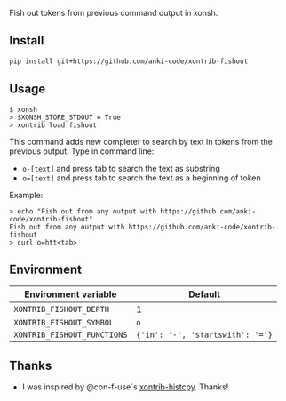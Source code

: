 Fish out tokens from previous command output in xonsh.

## Install
```bash
pip install git+https://github.com/anki-code/xontrib-fishout
```

## Usage
```
$ xonsh
> $XONSH_STORE_STDOUT = True
> xontrib load fishout
```
This command adds new completer to search by text in tokens from the previous output. Type in command line:
*  `o-[text]` and press tab to search the text as substring
*  `o=[text]` and press tab to search the text as a beginning of token

Example: 
```
> echo "Fish out from any output with https://github.com/anki-code/xontrib-fishout"
Fish out from any output with https://github.com/anki-code/xontrib-fishout
> curl o=htt<tab>
```

## Environment
| Environment variable          | Default |
| ----------------------------- | ------- |
| `XONTRIB_FISHOUT_DEPTH`       | 1       |
| `XONTRIB_FISHOUT_SYMBOL`      | `o`     |
| `XONTRIB_FISHOUT_FUNCTIONS`   | `{'in': '-', 'startswith': '='}` |

## Thanks
* I was inspired by @con-f-use`s [xontrib-histcpy](https://github.com/con-f-use/xontrib-histcpy). Thanks!
